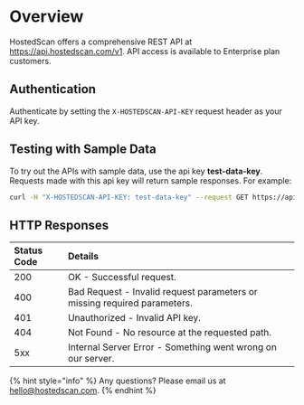 # Overview

HostedScan offers a comprehensive REST API at https://api.hostedscan.com/v1. API access is available to Enterprise plan customers.

## Authentication

Authenticate by setting the `X-HOSTEDSCAN-API-KEY` request header as your API key.

## Testing with Sample Data

To try out the APIs with sample data, use the api key **test-data-key**. Requests made with this api key will return sample responses. For example:

```bash
curl -H "X-HOSTEDSCAN-API-KEY: test-data-key" --request GET https://api.hostedscan.com/v1/scans
```

## HTTP Responses

| Status Code | Details |
| :--- | :--- |
| 200 | OK - Successful request. |
| 400 | Bad Request - Invalid request parameters or missing required parameters. |
| 401 | Unauthorized - Invalid API key. |
| 404 | Not Found - No resource at the requested path. |
| 5xx | Internal Server Error - Something went wrong on our server. |

{% hint style="info" %}
Any questions? Please email us at [hello@hostedscan.com](mailto:hello@hostedscan.com).
{% endhint %}

